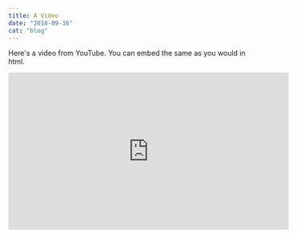 ```yaml
---
title: A Video
date: "2018-09-16"
cat: "blog"
---
```


Here's a video from YouTube.
You can embed the same as you would in html.

<iframe width="560" height="315" src="https://www.youtube.com/embed/EnHkibxvdfU" frameborder="0" allow="autoplay; encrypted-media" allowfullscreen></iframe>

